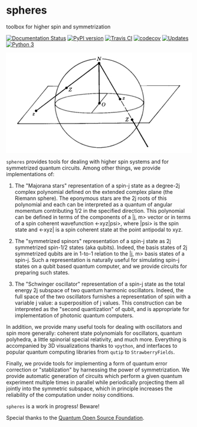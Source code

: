 # spheres
toolbox for higher spin and symmetrization

[![Documentation Status](https://readthedocs.org/projects/spheres/badge/?version=latest)](https://spheres.readthedocs.io/en/latest/?badge=latest)
[![PyPI version](https://badge.fury.io/py/spheres.svg)](https://badge.fury.io/py/spheres)
[![Travis CI](https://travis-ci.com/heyredhat/spheres.svg?branch=main)](https://travis-ci.com/github/heyredhat/spheres)
[![codecov](https://codecov.io/gh/heyredhat/spheres/branch/main/graph/badge.svg?token=980CL7KIFL)](https://codecov.io/gh/heyredhat/spheres)
[![Updates](https://pyup.io/repos/github/heyredhat/spheres/shield.svg)](https://pyup.io/repos/github/heyredhat/spheres/)
[![Python 3](https://pyup.io/repos/github/heyredhat/spheres/python-3-shield.svg)](https://pyup.io/repos/github/heyredhat/spheres/)

<img align="center" src="stereographic_projection.jpg">

`spheres` provides tools for dealing with higher spin systems and for symmetrized quantum circuits. Among other things, we provide implementations of:

1. The "Majorana stars" representation of a spin-j state as a degree-2j complex polynomial defined on the extended complex plane (the Riemann sphere). The eponymous stars are the 2j roots of this polynomial and each can be interpreted as a quantum of angular momentum contributing 1/2 in the specified direction. This polynomial can be defined in terms of the components of a |j, m> vector or in terms of a spin coherent wavefunction <-xyz|psi>, where |psi> is the spin state and <-xyz| is a spin coherent state at the point antipodal to xyz. 

2. The "symmetrized spinors" representation of a spin-j state as 2j symmetrized spin-1/2 states (aka qubits). Indeed, the basis states of 2j symmetrized qubits are in 1-to-1 relation to the |j, m> basis states of a spin-j. Such a representation is naturally useful for simulating spin-j states on a qubit based quantum computer, and we provide circuits for preparing such states.

3. The "Schwinger oscillator" representation of a spin-j state as the total energy 2j subspace of two quantum harmonic oscillators. Indeed, the full space of the two oscillators furnishes a representation of spin with a variable j value: a superposition of j values. This construction can be interpreted as the "second quantization" of qubit, and is appropriate for implementation of photonic quantum computers.

In addition, we provide many useful tools for dealing with oscillators and spin more generally: coherent state polynomials for oscillators, quantum polyhedra, a little spinorial special relativity, and much more. Everything is accompanied by 3D visualizations thanks to `vpython`, and interfaces to popular quantum computing libraries from `qutip` to `StrawberryFields`.

Finally, we provide tools for implementing a form of quantum error correction or "stablization" by harnessing the power of symmetrization. We provide automatic generation of circuits which perform a given quantum experiment multiple times in parallel while periodically projecting them all jointly into the symmetric subspace, which in principle increases the reliability of the computation under noisy conditions.

`spheres` is a work in progress! Beware!

Special thanks to the [Quantum Open Source Foundation](https://qosf.org/).
